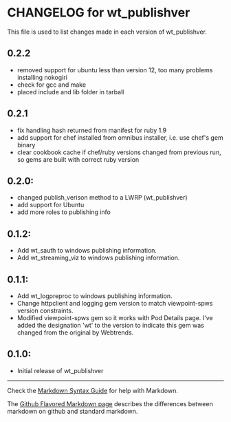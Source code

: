 # CHANGELOG for wt_publishver

This file is used to list changes made in each version of wt_publishver.

## 0.2.2
* removed support for ubuntu less than version 12, too many problems installing nokogiri
* check for gcc and make
* placed include and lib folder in tarball

## 0.2.1
* fix handling hash returned from manifest for ruby 1.9
* add support for chef installed from omnibus installer, i.e. use chef's gem binary
* clear cookbook cache if chef/ruby versions changed from previous run, so gems are built with correct ruby version

## 0.2.0:
* changed publish_verison method to a LWRP (wt_publishver)
* add support for Ubuntu
* add more roles to publishing info

## 0.1.2:
* Add wt_sauth to windows publishing information.
* Add wt_streaming_viz to windows publishing information.

## 0.1.1:
* Add wt_logpreproc to windows publishing information.
* Change httpclient and logging gem version to match viewpoint-spws version constraints.
* Modified viewpoint-spws gem so it works with Pod Details page.  I've added the designation 'wt'
  to the version to indicate this gem was changed from the original by Webtrends.

## 0.1.0:

* Initial release of wt_publishver

- - - 
Check the [Markdown Syntax Guide](http://daringfireball.net/projects/markdown/syntax) for help with Markdown.

The [Github Flavored Markdown page](http://github.github.com/github-flavored-markdown/) describes the differences between markdown on github and standard markdown.
